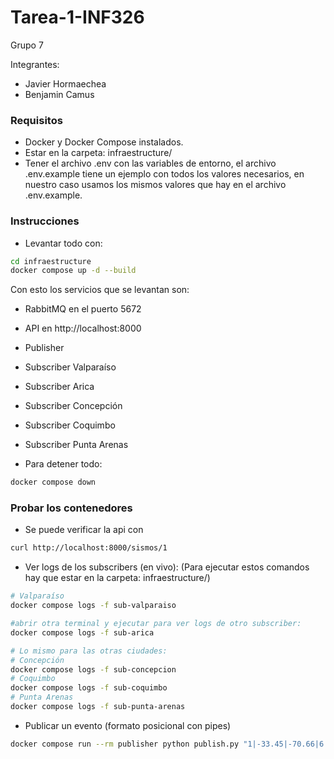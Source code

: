 # Tarea-1-INF326
Grupo 7

Integrantes:
- Javier Hormaechea
- Benjamin Camus

### Requisitos
- Docker y Docker Compose instalados.
- Estar en la carpeta: infraestructure/
- Tener el archivo .env con las variables de entorno, el archivo .env.example tiene un ejemplo con todos los valores necesarios, en nuestro caso usamos los mismos valores que hay en el archivo .env.example.

### Instrucciones
- Levantar todo con:
```bash
cd infraestructure
docker compose up -d --build
```

Con esto los servicios que se levantan son:
- RabbitMQ en el puerto 5672
- API en http://localhost:8000
- Publisher
- Subscriber Valparaíso
- Subscriber Arica
- Subscriber Concepción
- Subscriber Coquimbo
- Subscriber Punta Arenas

- Para detener todo:
```bash
docker compose down
```

### Probar los contenedores
- Se puede verificar la api con 
```bash
curl http://localhost:8000/sismos/1
```

- Ver logs de los subscribers (en vivo):
(Para ejecutar estos comandos hay que estar en la carpeta: infraestructure/)
```bash
# Valparaíso
docker compose logs -f sub-valparaiso

#abrir otra terminal y ejecutar para ver logs de otro subscriber:
docker compose logs -f sub-arica

# Lo mismo para las otras ciudades:
# Concepción
docker compose logs -f sub-concepcion
# Coquimbo
docker compose logs -f sub-coquimbo
# Punta Arenas
docker compose logs -f sub-punta-arenas
```

- Publicar un evento (formato posicional con pipes)
```bash
docker compose run --rm publisher python publish.py "1|-33.45|-70.66|6.2|2025-09-18T12:00:00Z"
```
